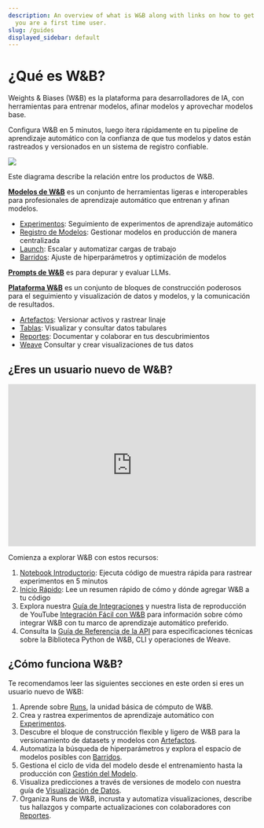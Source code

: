 ```yaml
---
description: An overview of what is W&B along with links on how to get started if
  you are a first time user.
slug: /guides
displayed_sidebar: default
---
```


# ¿Qué es W&B?

Weights & Biases (W&B) es la plataforma para desarrolladores de IA, con herramientas para entrenar modelos, afinar modelos y aprovechar modelos base.

Configura W&B en 5 minutos, luego itera rápidamente en tu pipeline de aprendizaje automático con la confianza de que tus modelos y datos están rastreados y versionados en un sistema de registro confiable.

![](@site/static/images/general/architecture.png)

Este diagrama describe la relación entre los productos de W&B.

**[Modelos de W&B](/guides/models.md)** es un conjunto de herramientas ligeras e interoperables para profesionales de aprendizaje automático que entrenan y afinan modelos.
- [Experimentos](/guides/track/intro.md): Seguimiento de experimentos de aprendizaje automático
- [Registro de Modelos](/guides/model_registry/intro.md): Gestionar modelos en producción de manera centralizada
- [Launch](/guides/launch/intro.md): Escalar y automatizar cargas de trabajo
- [Barridos](/guides/sweeps/intro.md): Ajuste de hiperparámetros y optimización de modelos

**[Prompts de W&B](/guides/prompts/intro.md)** es para depurar y evaluar LLMs.

**[Plataforma W&B](/guides/platform.md)** es un conjunto de bloques de construcción poderosos para el seguimiento y visualización de datos y modelos, y la comunicación de resultados.
- [Artefactos](/guides/artifacts/intro.md): Versionar activos y rastrear linaje
- [Tablas](/guides/tables/intro.md): Visualizar y consultar datos tabulares
- [Reportes](/guides/reports/intro.md): Documentar y colaborar en tus descubrimientos
- [Weave](/guides/app/features/panels/weave) Consultar y crear visualizaciones de tus datos

## ¿Eres un usuario nuevo de W&B?

<iframe width="100%" height="330" src="https://www.youtube.com/embed/tHAFujRhZLA" title="Demostración End-to-End de Weights &amp; Biases" frameborder="0" allow="accelerometer; autoplay; clipboard-write; encrypted-media; gyroscope; picture-in-picture; web-share" allowfullscreen></iframe>

Comienza a explorar W&B con estos recursos:

1. [Notebook Introductorio](http://wandb.me/intro): Ejecuta código de muestra rápida para rastrear experimentos en 5 minutos
2. [Inicio Rápido](../quickstart.md): Lee un resumen rápido de cómo y dónde agregar W&B a tu código
1. Explora nuestra [Guía de Integraciones](./integrations/intro.md) y nuestra lista de reproducción de YouTube [Integración Fácil con W&B](https://www.youtube.com/playlist?list=PLD80i8An1OEGDADxOBaH71ZwieZ9nmPGC) para información sobre cómo integrar W&B con tu marco de aprendizaje automático preferido.
1. Consulta la [Guía de Referencia de la API](../ref/README.md) para especificaciones técnicas sobre la Biblioteca Python de W&B, CLI y operaciones de Weave.

## ¿Cómo funciona W&B?

Te recomendamos leer las siguientes secciones en este orden si eres un usuario nuevo de W&B:

1. Aprende sobre [Runs](./runs/intro.md), la unidad básica de cómputo de W&B.
2. Crea y rastrea experimentos de aprendizaje automático con [Experimentos](./track/intro.md).
3. Descubre el bloque de construcción flexible y ligero de W&B para la versionamiento de datasets y modelos con [Artefactos](./artifacts/intro.md).
4. Automatiza la búsqueda de hiperparámetros y explora el espacio de modelos posibles con [Barridos](./sweeps/intro.md).
5. Gestiona el ciclo de vida del modelo desde el entrenamiento hasta la producción con [Gestión del Modelo](./model_registry/intro.md).
6. Visualiza predicciones a través de versiones de modelo con nuestra guía de [Visualización de Datos](./tables/intro.md).
7. Organiza Runs de W&B, incrusta y automatiza visualizaciones, describe tus hallazgos y comparte actualizaciones con colaboradores con [Reportes](./reports/intro.md).